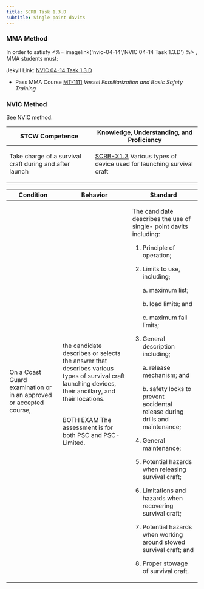 ```yaml
---
title: SCRB Task 1.3.D 
subtitle: Single point davits
---
```



### MMA Method

In order to satisfy <%= imagelink('nvic-04-14','NVIC 04-14  Task  1.3.D') %> , MMA students must:

Jekyll Link: [NVIC 04-14  Task  1.3.D](/stcw23/assets/images/nvic-04-14.pdf)

* Pass MMA Course  [MT-1111](MT-1111) *Vessel Familiarization and Basic Safety Training*


### NVIC Method

<a onclick="togglevisibility('nvic_methods')" >See NVIC method.</a>

<div id='nvic_methods' class='hide'>

<table>
<thead>
<tr>
<th class='forty'> STCW Competence </th>
<th class='sixty'> Knowledge, Understanding, and Proficiency </th>
</tr>
</thead>




<tbody>
<tr><td markdown='1'>

Take charge of a survival craft during and after launch

</td><td markdown='1'>

[SCRB-X1.3](../../tables/621.html#SCRB-X1.3) Various types of device used for launching survival craft

</td></tr>


</tbody>
</table>


<table>
<thead>
<tr><th class='twenty'>  Condition </th><th class='twenty'> Behavior </th><th  class='sixty'>Standard </th></tr>
</thead>
<tbody >



<tr><td markdown='1'>

On a Coast Guard examination or in an approved or accepted course,

</td><td markdown='1'>

the candidate describes or selects the answer that describes various types of survival craft launching devices, their ancillary, and their locations.

<br>

<div class="tooltip">BOTH
EXAM
<span class="tooltiptext">
The assessment is for both PSC and PSC-Limited.
</span>
</div>


</td><td markdown='1'>

The candidate describes the use of single- point davits including:

1. Principle of operation;
2. Limits to use, including;

     a. maximum list;

     b. load limits; and 

     c. maximum fall limits;

3. General description including;

     a. release mechanism; and

     b. safety locks to prevent accidental release during drills and maintenance;

4. General maintenance;
5. Potential hazards when releasing survival craft;
6. Limitations and hazards when recovering survival craft;
7. Potential hazards when working around stowed survival craft; and 
8. Proper stowage of survival craft. 

</td></tr>
</tbody>
</table>
</div>
